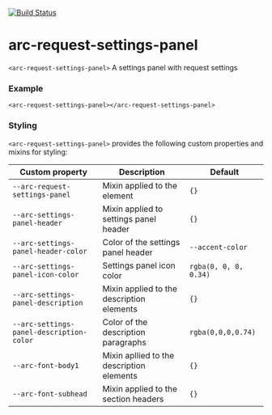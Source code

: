 [![Build Status](https://travis-ci.org/advanced-rest-client/arc-request-settings-panel.svg?branch=stage)](https://travis-ci.org/advanced-rest-client/arc-request-settings-panel)  

# arc-request-settings-panel

`<arc-request-settings-panel>` A settings panel with request settings

### Example
```
<arc-request-settings-panel></arc-request-settings-panel>
```

### Styling
`<arc-request-settings-panel>` provides the following custom properties and mixins for styling:

Custom property | Description | Default
----------------|-------------|----------
`--arc-request-settings-panel` | Mixin applied to the element | `{}`
`--arc-settings-panel-header` | Mixin applied to settings panel header | `{}`
`--arc-settings-panel-header-color` | Color of the settings panel header | `--accent-color`
`--arc-settings-panel-icon-color` | Settings panel icon color | `rgba(0, 0, 0, 0.34)`
`--arc-settings-panel-description` | Mixin applied to the description elements | `{}`
`--arc-settings-panel-description-color` | Color of the description paragraphs | `rgba(0,0,0,0.74)`
`--arc-font-body1` | Mixin apllied to the description elements | `{}`
`--arc-font-subhead` | Mixin applied to the section headers | `{}`

